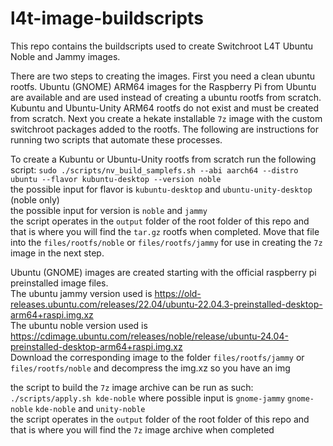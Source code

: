 # l4t-image-buildscripts
 
This repo contains the buildscripts used to create Switchroot L4T Ubuntu Noble and Jammy images.

There are two steps to creating the images. First you need a clean ubuntu rootfs. Ubuntu (GNOME) ARM64 images for the Raspberry Pi from Ubuntu are available and are used instead of creating a ubuntu rootfs from scratch. Kubuntu and Ubuntu-Unity ARM64 rootfs do not exist and must be created from scratch. Next you create a hekate installable `7z` image with the custom switchroot packages added to the rootfs. The following are instructions for running two scripts that automate these processes.

To create a Kubuntu or Ubuntu-Unity rootfs from scratch run the following script:
`sudo ./scripts/nv_build_samplefs.sh --abi aarch64 --distro ubuntu --flavor kubuntu-desktop --version noble`<br />
the possible input for flavor is `kubuntu-desktop` and `ubuntu-unity-desktop` (noble only)<br />
the possible input for version is `noble` and `jammy` <br />
the script operates in the `output` folder of the root folder of this repo and that is where you will find the `tar.gz` rootfs when completed. Move that file into the `files/rootfs/noble` or `files/rootfs/jammy` for use in creating the `7z` image in the next step.

Ubuntu (GNOME) images are created starting with the official raspberry pi preinstalled image files.<br />
The ubuntu jammy version used is https://old-releases.ubuntu.com/releases/22.04/ubuntu-22.04.3-preinstalled-desktop-arm64+raspi.img.xz<br />
The ubuntu noble version used is https://cdimage.ubuntu.com/releases/noble/release/ubuntu-24.04-preinstalled-desktop-arm64+raspi.img.xz<br />
Download the corresponding image to the folder `files/rootfs/jammy` or `files/rootfs/noble` and decompress the img.xz so you have an img

the script to build the `7z` image archive can be run as such:
`./scripts/apply.sh kde-noble` where possible input is  `gnome-jammy` `gnome-noble` `kde-noble` and `unity-noble`<br />
the script operates in the `output` folder of the root folder of this repo and that is where you will find the `7z` image archive when completed
